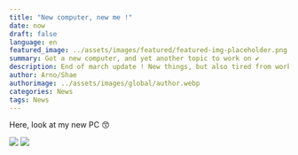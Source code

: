 ```yaml
---
title: "New computer, new me !"
date: now
draft: false
language: en
featured_image: ../assets/images/featured/featured-img-placeholder.png
summary: Got a new computer, and yet another topic to work on ✔️
description: End of march update ! New things, but also tired from work 🤕
author: Arno/Shae
authorimage: ../assets/images/global/author.webp
categories: News
tags: News
---
```


Here, look at my new PC 😙

<img src="images/posts/computer-in.jpg" with="100%" />
<img src="images/pages/computer-in.jpg" with="100%" />